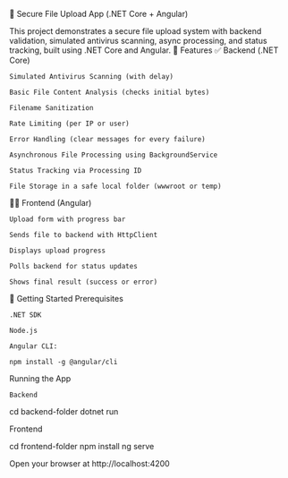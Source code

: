 📁 Secure File Upload App (.NET Core + Angular)

This project demonstrates a secure file upload system with backend validation, simulated antivirus scanning, async processing, and status tracking, built using .NET Core and Angular.
🔧 Features
✅ Backend (.NET Core)

    Simulated Antivirus Scanning (with delay)

    Basic File Content Analysis (checks initial bytes)

    Filename Sanitization

    Rate Limiting (per IP or user)

    Error Handling (clear messages for every failure)

    Asynchronous File Processing using BackgroundService

    Status Tracking via Processing ID

    File Storage in a safe local folder (wwwroot or temp)

🧑‍💻 Frontend (Angular)

    Upload form with progress bar

    Sends file to backend with HttpClient

    Displays upload progress

    Polls backend for status updates

    Shows final result (success or error)

🚀 Getting Started
Prerequisites

    .NET SDK

    Node.js

    Angular CLI:

    npm install -g @angular/cli

Running the App

    Backend

cd backend-folder
dotnet run

Frontend

cd frontend-folder
npm install
ng serve

Open your browser at http://localhost:4200
